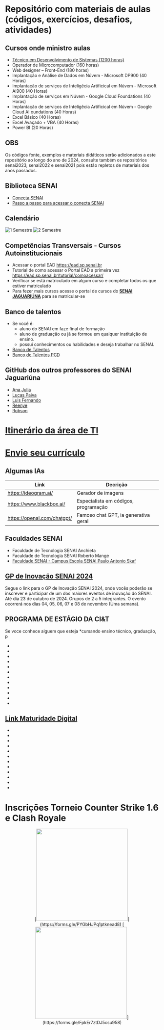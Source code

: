 # Repositório com materiais de aulas (códigos, exercícios, desafios, atividades)
## Cursos onde ministro aulas
- [Técnico em Desenvolvimento de Sistemas (1200 horas)](./ds/README.md)
- Operador de Microcomputador (160 horas)
- Web designer – Front-End (180 horas)
- Implantação e Análise de Dados em Núvem - Microsoft DP900 (40 Horas)
- Implantação de serviços de Inteligêcia Artificical em Núvem - Microsoft AI900 (40 Horas)
- Implantação de serviços em Núvem - Google Cloud Foundations (40 Horas)
- Implantação de serviços de Inteligêcia Artificical em Núvem - Google Cloud AI oundations (40 Horas)
- Excel Básico (40 Horas)
- Excel Avaçado + VBA (40 Horas)
- Power BI (20 Horas)
## OBS
Os códigos fonte, exemplos e materiais didáticos serão adicionados a este repositório ao longo do ano de 2024, consulte também os repositórios senai2023, senai2022 e senai2021 pois estão repletos de materiais dos anos passados.

## Biblioteca SENAI
- [Conecta SENAI](https://www.conectasenai.com.br/login/)
- [Passo a passo para acessar o conecta SENAI](./conecta-passo-a-passo.pdf)

## Calendário
![1 Semestre](./assets/calendario01.png)
![2 Semestre](./assets/calendario02.png)

## Competências Transversais - Cursos Autoinstitucionais
- Acessar o portal EAD https://ead.sp.senai.br
- Tutorial de como acessar o Portal EAD a primeira vez https://ead.sp.senai.br/tutorial/comoacessar/
- Verificar se está matriculado em algum curso e completar todos os que estiver matriculado
- Para fezer mais cursos acesse o portal de cursos do **[SENAI JAGUARIÚNA](https://sp.senai.br/cursos?unidade=513)** para se matricular-se

## Banco de talentos
- Se você é:
    - aluno do SENAI em faze final de formação
    - aluno de graduação ou já se formou em qualquer instituição de ensino.
    - possui conhecimentos ou habilidades e deseja trabalhar no SENAI.
- [Banco de Talentos](https://sesisenaisp.jobs.recrut.ai/)
- [Banco de Talentos PCD](https://sesisenaisp.jobs.recrut.ai/job/LKJV4W)

## GitHub dos outros professores do SENAI Jaguariúna
- [Ana Julia](https://github.com/AnaMassaro)
- [Lucas Paiva](https://github.com/lucasPaiva00)
- [Luis Fernando](luisfernandospoljaric)
- [Reenye](https://github.com/ReenyeLima)
- [Robson](https://github.com/robsonbsouzaa)

# [Itinerário da área de TI](https://view.genial.ly/653809a786dac80010d6f675/interactive-content-itinerario-da-area-de-tecnologia-da-informacao)
# [Envie seu currículo](https://forms.gle/LFYviKyoqLpeJRcX9)

## Algumas IAs
|Link|Decrição|
|-|-|
|https://ideogram.ai/|Gerador de imagens|
|https://www.blackbox.ai/|Especialista em códigos, programação|
|https://openai.com/chatgpt/|Famoso chat GPT, ia generativa geral|

## Faculdades SENAI
- Faculdade de Tecnologia SENAI Anchieta
- Faculdade de Tecnologia SENAI Roberto Mange
- [Faculdade SENAI - Campus Escola SENAI Paulo Antonio Skaf](https://sp.senai.br/cursos/graduacao/0?unidade=134)

## [GP de Inovação SENAI 2024](https://gp2024.senai.br/)
Segue o link para o GP de Inovação SENAI 2024, onde vocês poderão se inscrever e participar de um dos maiores eventos de inovação do SENAI. Até dia 23 de outubro de 2024. Grupos de 2 a 5 integrantes. O evento ocorrerá nos dias 04, 05, 06, 07 e 08 de novembro (Uma semana).

## PROGRAMA DE ESTÁGIO DA CI&T
Se voce conhece alguem que esteja *cursando ensino técnico, graduação, p


-
-
-
-
-
-
-
-
-
-
-
-

## [Link Maturidade Digital](https://maturidadedigital.senai.br/respostas/eyJyZXNwb25kZW50Q2F0ZWdvcnlJZCI6MTUwMiwicmVzZWFyY2hJZCI6NTQyLCJ1bml0SWQiOjEyMjIsInJlZ2lvbmFsSWQiOjI2LCJrZXkiOiJTRU5BSSIsImJ1c2luZXNzSWQiOjEsImlhdCI6MTczMTMzMDM3NCwiZXhwIjoxNzMxNDE2Nzc0fQ.SnA5hO3OBY6rhwvEDS6bIB6wAcQlPMRs-TlwRmZ2ZtsbZZVvXNHgZjbNBD-xWyKl)


-
-
-
-
-
-
-
-
-
-
-
-




# Inscrições Torneio Counter Strike 1.6 e Clash Royale
<div align = "center"> 
[<img src="https://github.com/user-attachments/assets/60fd6a2d-a7a3-49a5-b0a7-69d0dd3620fe" width="300">](https://forms.gle/PYGbHJPq1ptknead8)
[<img src="https://github.com/user-attachments/assets/bec3dfd6-e4bf-4521-bfb1-a3005349244f" width="300">](https://forms.gle/FpkEr7ztDJ5csu958)
</div>
